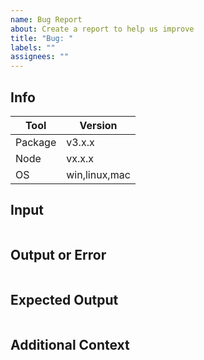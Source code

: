 ```yaml
---
name: Bug Report
about: Create a report to help us improve
title: "Bug: "
labels: ""
assignees: ""
---
```


## Info

| Tool    | Version       |
| ------- | ------------- |
| Package | v3.x.x        |
| Node    | vx.x.x        |
| OS      | win,linux,mac |

## Input

```js

```

## Output or Error

```bash

```

## Expected Output

```bash

```

## Additional Context

